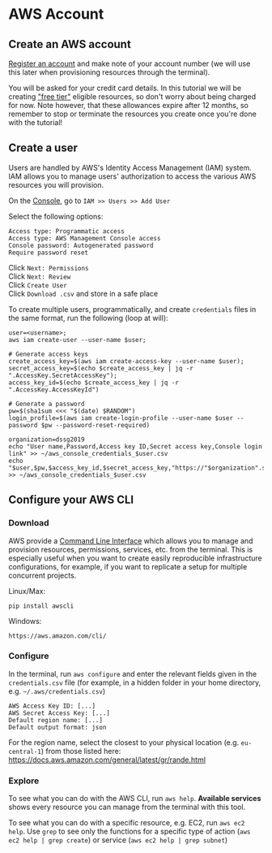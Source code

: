 # AWS Account

## Create an AWS account
[Register an account](https://portal.aws.amazon.com/gp/aws/developer/registration/index.html) and make note of your account number (we will use this later when provisioning resources through the terminal).

You will be asked for your credit card details. In this tutorial we will be creating ["free tier"](https://aws.amazon.com/free/) eligible resources, so don't worry about being charged for now. Note however, that these allowances expire after 12 months, so remember to stop or terminate the resources you create once you're done with the tutorial!

## Create a user
Users are handled by AWS's Identity Access Management (IAM) system. IAM allows you to manage users' authorization to access the various AWS resources you will provision.

On the [Console](https://console.aws.amazon.com/vpc/), go to ```IAM >> Users >> Add User```

Select the following options:
```
Access type: Programmatic access
Access type: AWS Management Console access
Console password: Autogenerated password
Require password reset
```

Click `Next: Permissions`  
Click `Next: Review`  
Click `Create User`  
Click `Download .csv` and store in a safe place  

To create multiple users, programmatically, and create `credentials` files in the same format, run the following (loop at will):
```
user=<username>;
aws iam create-user --user-name $user;

# Generate access keys
create_access_key=$(aws iam create-access-key --user-name $user);
secret_access_key=$(echo $create_access_key | jq -r ".AccessKey.SecretAccessKey");
access_key_id=$(echo $create_access_key | jq -r ".AccessKey.AccessKeyId")

# Generate a password
pw=$(sha1sum <<< "$(date) $RANDOM")
login_profile=$(aws iam create-login-profile --user-name $user --password $pw --password-reset-required)

organization=dssg2019
echo "User name,Password,Access key ID,Secret access key,Console login link" >> ~/aws_console_credentials_$user.csv
echo "$user,$pw,$access_key_id,$secret_access_key,"https://"$organization".signin.aws.amazon.com/console" >> ~/aws_console_credentials_$user.csv
```

## Configure your AWS CLI
### Download
AWS provide a [Command Line Interface](https://aws.amazon.com/cli/) which allows you to manage and provision resources, permissions, services, etc. from the terminal. This is especially useful when you want to create easily reproducible infrastructure configurations, for example, if you want to replicate a setup for multiple concurrent projects.

Linux/Max:
```
pip install awscli
```

Windows:
```
https://aws.amazon.com/cli/
```

### Configure
In the terminal, run `aws configure` and enter the relevant fields given in the `credentials.csv` file (for example, in a hidden folder in your home directory, e.g. `~/.aws/credentials.csv`)

```
AWS Access Key ID: [...]
AWS Secret Access Key: [...]
Default region name: [...]
Default output format: json
```

For the region name, select the closest to your physical location (e.g. `eu-central-1`) from those listed here: https://docs.aws.amazon.com/general/latest/gr/rande.html

### Explore
To see what you can do with the AWS CLI, run `aws help`. **Available services** shows every resource you can manage from the terminal with this tool.

To see what you can do with a specific resource, e.g. EC2, run `aws ec2 help`. Use `grep` to see only the functions for a specific type of action (`aws ec2 help | grep create`) or service (`aws ec2 help | grep subnet`)
